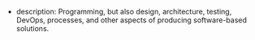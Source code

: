 
- description: Programming, but also design, architecture, testing, DevOps, processes, and other aspects of producing software-based solutions. 

